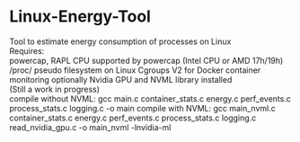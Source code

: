 # Linux-Energy-Tool
Tool to estimate energy consumption of processes on Linux  
Requires:  
powercap, RAPL CPU supported by powercap (Intel CPU or AMD 17h/19h)
/proc/ pseudo filesystem on Linux
Cgroups V2 for Docker container monitoring
optionally Nvidia GPU and NVML library installed  
(Still a work in progress)  
compile without NVML:
gcc main.c container_stats.c energy.c perf_events.c process_stats.c logging.c -o main
compile with NVML:
gcc main_nvml.c container_stats.c energy.c perf_events.c process_stats.c logging.c read_nvidia_gpu.c -o main_nvml -lnvidia-ml
